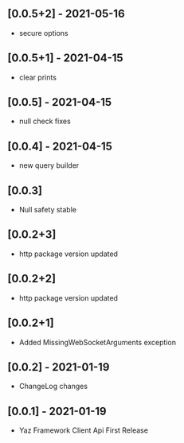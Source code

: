 

## [0.0.5+2] - 2021-05-16

* secure options


## [0.0.5+1] - 2021-04-15

* clear prints

## [0.0.5] - 2021-04-15

* null check fixes

## [0.0.4] - 2021-04-15

* new query builder

## [0.0.3]

* Null safety stable


## [0.0.2+3]

* http package version updated

## [0.0.2+2]

* http package version updated

## [0.0.2+1]

* Added  MissingWebSocketArguments exception

## [0.0.2] - 2021-01-19

* ChangeLog changes


## [0.0.1] - 2021-01-19

* Yaz Framework Client Api First Release
